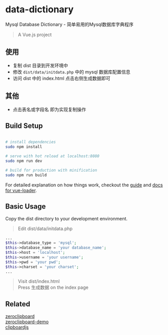 
data-dictionary
==========
Mysql Database Dictionary - 简单易用的Mysql数据库字典程序

> A Vue.js project

## 使用
+ 复制 dist 目录到开发环境中
+ 修改 `dist/data/initdata.php` 中的 mysql 数据库配置信息
+ 访问 dist 中的 index.html 点击右侧生成数据即可

## 其他
+ 点击表名或字段名 即为实现复制操作

## Build Setup

``` bash

# install dependencies
sudo npm install

# serve with hot reload at localhost:8080
sudo npm run dev

# build for production with minification
sudo npm run build
```

For detailed explanation on how things work, checkout the [guide](http://vuejs-templates.github.io/webpack/) and [docs for vue-loader](http://vuejs.github.io/vue-loader).

## Basic Usage

Copy the dist directory to your development environment.    

> Edit dist/data/initdata.php
```php
...
$this->database_type = 'mysql';
$this->database_name = 'your database_name';
$this->host = 'localhost';
$this->username = 'your username';
$this->pwd = 'your pwd';
$this->charset = 'your charset';
...
```

> Visit dist/index.html    
> Press 生成数据  on the index page

## Related 

[zeroclipboard](https://github.com/zeroclipboard/zeroclipboard)    
[zeroclipboard-demo](http://zeroclipboard.org/#demo)    
[clipboardjs](https://clipboardjs.com/)    



